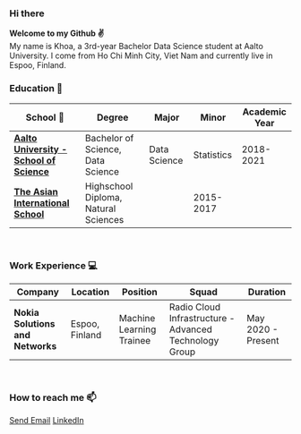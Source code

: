 ### Hi there 

**Welcome to my Github ✌**
<br>
My name is Khoa, a 3rd-year Bachelor Data Science student at Aalto University. I come from Ho Chi Minh City, Viet Nam and currently live in Espoo, Finland.

### Education 🌱

|      School :bug:  |    Degree   |    Major   | Minor  | Academic Year  |
|---------------------|---------------------|---------------------|---------------------|-----|
| [**Aalto University - School of Science**](https://www.aalto.fi/en) | Bachelor of Science, Data Science | Data Science | Statistics | 2018-2021 |
| [**The Asian International School**](http://www.asianintlschool.edu.vn/en-us)  | Highschool Diploma, Natural Sciences | | 2015-2017 |

<br />

### Work Experience 💻

|      Company   |    Location   |    Position    |    Squad |  Duration  |
|---------------------|-------------------|------------------|------------------|---|
| **Nokia Solutions and Networks** | Espoo, Finland | Machine Learning Trainee | Radio Cloud Infrastructure - Advanced Technology Group |May 2020 - Present |

<br />

### How to reach me 📫
<a href="mailto:llmkhoa511@gmail.com">Send Email</a>
[LinkedIn](https://www.linkedin.com/in/khoalai/) 


<br />
